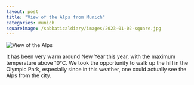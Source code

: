 ```yaml
---
layout: post
title: "View of the Alps from Munich"
categories: munich
squareimage: /sabbaticaldiary/images/2023-01-02-square.jpg
---
```

<img src="/sabbaticaldiary/images/2023-01-02.jpg" alt="View of the Alps" class="center">

It has been very warm around New Year this year, with the maximum temperature above 10ᵒC. We took the opportunity to walk up the hill in the Olympic Park, especially since in this weather, one could actually see the Alps from the city.